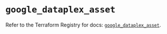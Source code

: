 # `google_dataplex_asset`

Refer to the Terraform Registry for docs: [`google_dataplex_asset`](https://registry.terraform.io/providers/hashicorp/google-beta/6.40.0/docs/resources/google_dataplex_asset).
